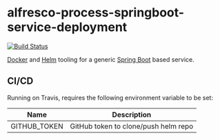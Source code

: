 # alfresco-process-springboot-service-deployment

[![Build Status](https://travis-ci.org/Alfresco/alfresco-process-springboot-service-deployment.svg?branch=develop)](https://travis-ci.org/Alfresco/alfresco-process-springboot-service-deployment)

[Docker](https://www.docker.com/) and [Helm](https://helm.sh/) tooling for a generic [Spring Boot](https://spring.io/projects/spring-boot) based service.

## CI/CD

Running on Travis, requires the following environment variable to be set:

| Name | Description |
|------|-------------|
| GITHUB_TOKEN | GitHub token to clone/push helm repo |
